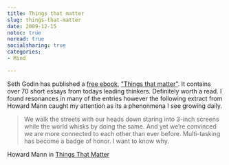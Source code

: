 ```yaml
---
title: Things that matter
slug: things-that-matter
date: 2009-12-15
notoc: true
noread: true
socialsharing: true
categories: 
- Mind

---
```

Seth Godin has published a [free ebook][typepad], ["Things that matter"][typepad]. It contains over 70 short essays from todays leading thinkers. Definitely worth a read. I found resonances in many of the entries however the following extract from Howard Mann caught my attention as its a phenonmena I see growing daily.  

> We walk the streets with our heads down staring into 3-inch screens while the world whisks by doing the same. And yet we&#x2019;re convinced we are more connected to each other than ever before. Multi-tasking has become a badge of honor. I want to know why.
 
Howard Mann in [Things That Matter][typepad]

[typepad]: http://sethgodin.typepad.com/files/what-matters-now-1.pdf